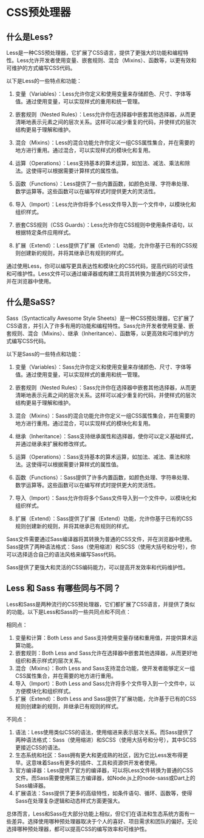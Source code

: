 # CSS预处理器

## 什么是Less?
Less是一种CSS预处理器，它扩展了CSS语言，提供了更强大的功能和编程特性。Less允许开发者使用变量、嵌套规则、混合（Mixins）、函数等，以更有效和可维护的方式编写CSS代码。

以下是Less的一些特点和功能：

1. 变量（Variables）：Less允许你定义和使用变量来存储颜色、尺寸、字体等值。通过使用变量，可以实现样式的重用和统一管理。

2. 嵌套规则（Nested Rules）：Less允许你在选择器中嵌套其他选择器，从而更清晰地表示元素之间的层次关系。这样可以减少重复的代码，并使样式的层次结构更易于理解和维护。

3. 混合（Mixins）：Less的混合功能允许你定义一组CSS属性集合，并在需要的地方进行重用。通过混合，可以实现样式的模块化和复用。

4. 运算（Operations）：Less支持基本的算术运算，如加法、减法、乘法和除法。这使得可以根据需要计算样式的属性值。

5. 函数（Functions）：Less提供了一些内置函数，如颜色处理、字符串处理、数学运算等。这些函数可以在编写样式时提供更大的灵活性。

6. 导入（Import）：Less允许你将多个Less文件导入到一个文件中，以模块化和组织样式。

7. 嵌套CSS规则（CSS Guards）：Less允许你在CSS规则中使用条件语句，以根据特定条件应用样式。

8. 扩展（Extend）：Less提供了扩展（Extend）功能，允许你基于已有的CSS规则创建新的规则，并将其继承已有规则的样式。

通过使用Less，你可以编写更具表达性和模块化的CSS代码，提高代码的可读性和可维护性。Less文件可以通过编译器或构建工具将其转换为普通的CSS文件，并在浏览器中使用。

## 什么是SaSS?
Sass（Syntactically Awesome Style Sheets）是一种CSS预处理器，它扩展了CSS语言，并引入了许多有用的功能和编程特性。Sass允许开发者使用变量、嵌套规则、混合（Mixins）、继承（Inheritance）、函数等，以更高效和可维护的方式编写CSS代码。

以下是Sass的一些特点和功能：

1. 变量（Variables）：Sass允许你定义和使用变量来存储颜色、尺寸、字体等值。通过使用变量，可以实现样式的重用和统一管理。

2. 嵌套规则（Nested Rules）：Sass允许你在选择器中嵌套其他选择器，从而更清晰地表示元素之间的层次关系。这样可以减少重复的代码，并使样式的层次结构更易于理解和维护。

3. 混合（Mixins）：Sass的混合功能允许你定义一组CSS属性集合，并在需要的地方进行重用。通过混合，可以实现样式的模块化和复用。

4. 继承（Inheritance）：Sass支持继承属性和选择器，使你可以定义基础样式，并通过继承来扩展和修改样式。

5. 运算（Operations）：Sass支持基本的算术运算，如加法、减法、乘法和除法。这使得可以根据需要计算样式的属性值。

6. 函数（Functions）：Sass提供了许多内置函数，如颜色处理、字符串处理、数学运算等。这些函数可以在编写样式时提供更大的灵活性。

7. 导入（Import）：Sass允许你将多个Sass文件导入到一个文件中，以模块化和组织样式。

8. 扩展（Extend）：Sass提供了扩展（Extend）功能，允许你基于已有的CSS规则创建新的规则，并将其继承已有规则的样式。

Sass文件需要通过Sass编译器将其转换为普通的CSS文件，并在浏览器中使用。Sass提供了两种语法格式：Sass（使用缩进）和SCSS（使用大括号和分号），你可以选择适合自己的语法风格来编写Sass代码。

Sass提供了更强大和灵活的CSS编码能力，可以提高开发效率和代码维护性。

## Less 和 Sass 有哪些同与不同？
Less和Sass是两种流行的CSS预处理器，它们都扩展了CSS语言，并提供了类似的功能。以下是Less和Sass的一些共同点和不同点：

相同点：

1. 变量和计算：Both Less and Sass支持使用变量存储和重用值，并提供算术运算功能。
2. 嵌套规则：Both Less and Sass允许在选择器中嵌套其他选择器，从而更好地组织和表示样式的层次关系。
3. 混合（Mixins）：Both Less and Sass支持混合功能，使开发者能够定义一组CSS属性集合，并在需要的地方进行重用。
4. 导入（Import）：Both Less and Sass允许将多个文件导入到一个文件中，以方便模块化和组织样式。
5. 扩展（Extend）：Both Less and Sass提供了扩展功能，允许基于已有的CSS规则创建新的规则，并继承已有规则的样式。

不同点：

1. 语法：Less使用类似CSS的语法，使用缩进来表示层次关系。而Sass提供了两种语法格式：Sass（使用缩进）和SCSS（使用大括号和分号），其中SCSS更接近CSS的语法。
2. 生态系统和社区：Sass拥有更大和更成熟的社区，因为它比Less发布得更早。这意味着Sass有更多的插件、工具和资源供开发者使用。
3. 官方编译器：Less提供了官方的编译器，可以将Less文件转换为普通的CSS文件。而Sass需要使用第三方编译器，如Node.js上的node-sass或Dart上的Sass编译器。
4. 扩展语法：Sass提供了更多的高级特性，如条件语句、循环、函数等，使得Sass在处理复杂逻辑和动态样式方面更强大。

总体而言，Less和Sass在大部分功能上相似，但它们在语法和生态系统方面有一些差异。选择使用哪种预处理器取决于个人的喜好、项目需求和团队的偏好。无论选择哪种预处理器，都可以提高CSS的编写效率和可维护性。

